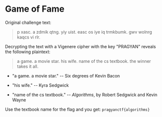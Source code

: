 Game of Fame
============

Original challenge text:

> p xasc. a zdmik qtng. yiy uist. easc os iye iq trmkbumk. gwv wolnrg kaqcs vi rlr.

Decrypting the text with a Vigenere cipher with the key "PRAGYAN" reveals the following plaintext:

> a game. a movie star. his wife. name of the cs textbook. the winner takes it all.

* "a game. a movie star." -- Six degrees of Kevin Bacon

* "his wife." -- Kyra Sedgwick

* "name of the cs textbook." -- *Algorithms*, by Robert Sedgwick and Kevin Wayne

Use the textbook name for the flag and you get: `pragyanctf{algorithms}`